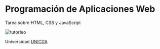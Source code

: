 # Programación de Aplicaciones Web

Tarea sobre HTML, CSS y JavaScript

![tutorleo](https://github.com/user-attachments/assets/3d9ae6de-f67f-41f6-be44-b256c115cba4)

Universidad
[UNICDA](https://www.unicda.edu.do/)
